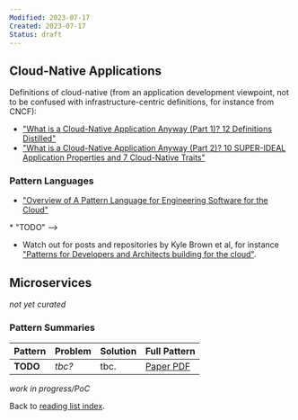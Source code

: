 ```yaml
---
Modified: 2023-07-17
Created: 2023-07-17
Status: draft
--- 
```


<!-- *Reading List #3* -->

## Cloud-Native Applications

Definitions of cloud-native (from an application development viewpoint, not to be confused with infrastructure-centric definitions, for instance from CNCF):

* ["What is a Cloud-Native Application Anyway (Part 1)? 12 Definitions Distilled"](https://medium.com/olzzio/what-is-a-cloud-native-application-anyway-part-1-8241e9c71a62)
* ["What is a Cloud-Native Application Anyway (Part 2)? 10 SUPER-IDEAL Application Properties and 7 Cloud-Native Traits"](https://medium.com/olzzio/what-is-a-cloud-native-application-anyway-part-2-f0e88c3caacb)

### Pattern Languages 

* ["Overview of A Pattern Language for Engineering Software for the Cloud"](https://hillside.net/plop/2018/papers/proceedings/papers/04-sousa.pdf)
<!-->  * "TODO" -->
* Watch out for posts and repositories by Kyle Brown et al, for instance ["Patterns for Developers and Architects building for the cloud"](https://kgb1001001.github.io/cloudadoptionpatterns/).

## Microservices 

*not yet curated*

<!--
* []()
  * "TODO" 
-->

### Pattern Summaries

|Pattern|Problem|Solution|Full Pattern|
|-|-|-|-|
|**TODO**|*tbc?*|tbc.|[Paper PDF]()|

<!-- |**TODO**|*tbc?*|tbc.|[Paper PDF]()| -->

*work in progress/PoC*

Back to [reading list index](../index.html).